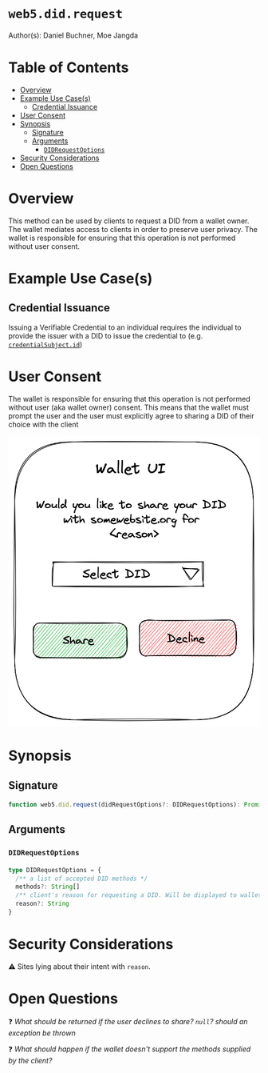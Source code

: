# `web5.did.request` <!-- omit in toc -->

Author(s): Daniel Buchner, Moe Jangda

# Table of Contents <!-- omit in toc -->
- [Overview](#overview)
- [Example Use Case(s)](#example-use-cases)
  - [Credential Issuance](#credential-issuance)
- [User Consent](#user-consent)
- [Synopsis](#synopsis)
  - [Signature](#signature)
  - [Arguments](#arguments)
    - [`DIDRequestOptions`](#didrequestoptions)
- [Security Considerations](#security-considerations)
- [Open Questions](#open-questions)

# Overview
This method can be used by clients to request a DID from a wallet owner. The wallet mediates access to clients in order to preserve user privacy. The wallet is responsible for ensuring that this operation is not performed without user consent.

# Example Use Case(s)
## Credential Issuance
Issuing a Verifiable Credential to an individual requires the individual to provide the issuer with a DID to issue the credential to (e.g. [`credentialSubject.id`](https://www.w3.org/TR/vc-data-model/#credential-subject))

# User Consent
The wallet is responsible for ensuring that this operation is not performed without user (aka wallet owner) consent. This means that the wallet must prompt the user and the user must explicitly agree to sharing a DID of their choice with the client

![User Consent](assets/images/web5-did-request-user-consent.png)

# Synopsis

## Signature
```typescript
function web5.did.request(didRequestOptions?: DIDRequestOptions): Promise<String>
```

## Arguments
### `DIDRequestOptions`
```typescript
type DIDRequestOptions = {
  /** a list of accepted DID methods */
  methods?: String[]
  /** client's reason for requesting a DID. Will be displayed to wallet controller */
  reason?: String
}
```

# Security Considerations
⚠ Sites lying about their intent with `reason`.

# Open Questions

❓ _What should be returned if the user declines to share? `null`? should an exception be thrown_

❓ _What should happen if the wallet doesn't support the methods supplied by the client?_


